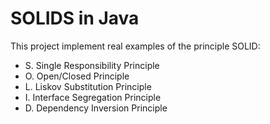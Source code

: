 # SOLIDS in Java

This project implement real examples of the principle SOLID:

- S. Single Responsibility Principle
- O. Open/Closed Principle
- L. Liskov Substitution Principle
- I. Interface Segregation Principle
- D. Dependency Inversion Principle
